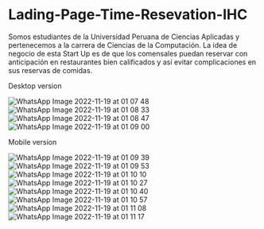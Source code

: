 # Lading-Page-Time-Resevation-IHC
Somos estudiantes de la Universidad Peruana de Ciencias Aplicadas y pertenecemos a la carrera de Ciencias de la Computación. La idea de negocio de esta Start Up es de que los comensales puedan reservar con anticipación en restaurantes bien calificados y así evitar complicaciones en sus reservas de comidas.

Desktop version

![WhatsApp Image 2022-11-19 at 01 07 48](https://user-images.githubusercontent.com/85711851/202837342-2af79af4-66d4-4230-853f-24a419cdc441.jpeg)
![WhatsApp Image 2022-11-19 at 01 08 33](https://user-images.githubusercontent.com/85711851/202837352-641c51d3-c235-41fe-87a7-469372f10d1c.jpeg)
![WhatsApp Image 2022-11-19 at 01 08 47](https://user-images.githubusercontent.com/85711851/202837356-2ac35ad6-5d88-45b5-a1e0-66050b53e17b.jpeg)
![WhatsApp Image 2022-11-19 at 01 09 00](https://user-images.githubusercontent.com/85711851/202837358-b826e571-aacb-4398-89c2-366cc749493a.jpeg)

Mobile version

![WhatsApp Image 2022-11-19 at 01 09 39](https://user-images.githubusercontent.com/85711851/202837390-892d5337-e547-49d4-9cab-0fcc5d841dfd.jpeg)
![WhatsApp Image 2022-11-19 at 01 09 53](https://user-images.githubusercontent.com/85711851/202837391-a68b7dde-de32-458a-9471-00cf1fe8fc43.jpeg)
![WhatsApp Image 2022-11-19 at 01 10 10](https://user-images.githubusercontent.com/85711851/202837397-6541e85d-2fba-4abb-81b6-15e865ae5611.jpeg)
![WhatsApp Image 2022-11-19 at 01 10 27](https://user-images.githubusercontent.com/85711851/202837401-f8c889c4-e78b-4095-8713-20e1f49c3b79.jpeg)
![WhatsApp Image 2022-11-19 at 01 10 40](https://user-images.githubusercontent.com/85711851/202837402-87d89749-4069-4173-81d0-d36b3cd114de.jpeg)
![WhatsApp Image 2022-11-19 at 01 10 57](https://user-images.githubusercontent.com/85711851/202837421-36061e04-c639-47f1-a858-fd620bee3b85.jpeg)
![WhatsApp Image 2022-11-19 at 01 11 08](https://user-images.githubusercontent.com/85711851/202837424-a4eea76d-0dce-41e1-b4b7-88daab0dcaac.jpeg)
![WhatsApp Image 2022-11-19 at 01 11 17](https://user-images.githubusercontent.com/85711851/202837428-d0c89318-35cd-4e28-bb6c-5bfa7abaeb50.jpeg)

